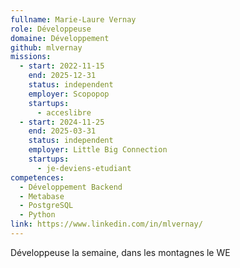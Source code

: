 ```yaml
---
fullname: Marie-Laure Vernay
role: Développeuse
domaine: Développement
github: mlvernay
missions:
  - start: 2022-11-15
    end: 2025-12-31
    status: independent
    employer: Scopopop
    startups:
      - acceslibre
  - start: 2024-11-25
    end: 2025-03-31
    status: independent
    employer: Little Big Connection
    startups:
      - je-deviens-etudiant
competences:
  - Développement Backend
  - Metabase
  - PostgreSQL
  - Python
link: https://www.linkedin.com/in/mlvernay/
---
```

Développeuse la semaine, dans les montagnes le WE